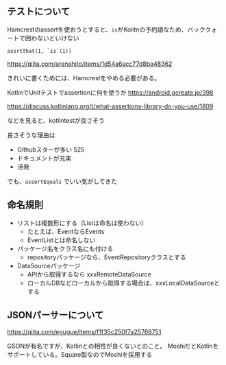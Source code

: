 
## テストについて


Hamcrestのassertを使おうとすると、`is`がKolitnの予約語なため、バッククォートで囲わないといけない
```
assrtThat(1, `is`(1))
```
https://qiita.com/arenahito/items/1d54a6acc77d8ba48362


きれいに書くためには、Hamcrestをやめる必要がある。


KotlinでUnitテストでassertionに何を使うか
https://android.gcreate.jp/398

https://discuss.kotlinlang.org/t/what-assertions-library-do-you-use/1809

などを見ると、kotlintestが良さそう

良さそうな理由は

* Githubスターが多い 525
* ドキュメントが充実
* 活発

でも、`assertEquals` でいい気がしてきた


## 命名規則

* リストは複数形にする（Listは命名は使わない）
    * たとえば、EventならEvents
    * EventListとは命名しない
* パッケージ名をクラス名にも付ける
    * repositoryパッケージなら、EventRepositoryクラスとする
* DataSourceパッケージ
    * APIから取得するなら xxxRemoteDataSource
    * ローカルDBなどローカルから取得する場合は、xxxLocalDataSourceとする    

## JSONパーサーについて

https://qiita.com/egugue/items/f1f35c250f7a25768751

GSONが有名ですが、Kotlinとの相性が良くないとのこと。
MoshiだとKotlinをサポートしている。Square製なのでMoshiを採用する